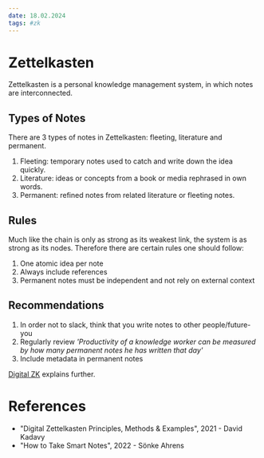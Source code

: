 ```yaml
---
date: 18.02.2024
tags: #zk
---
```


# Zettelkasten
Zettelkasten is a personal knowledge management system, in which notes are interconnected.

## Types of Notes
There are 3 types of notes in Zettelkasten: fleeting, literature and permanent.
1. Fleeting: temporary notes used to catch and write down the idea quickly. 
2. Literature: ideas or concepts from a book or media rephrased in own words.
3. Permanent: refined notes from related literature or fleeting notes.

## Rules
Much like the chain is only as strong as its weakest link, the system is as strong as its nodes.
Therefore there are certain rules one should follow:
1. One atomic idea per note
2. Always include references
3. Permanent notes must be independent and not rely on external context

## Recommendations
1. In order not to slack, think that you write notes to other people/future-you
2. Regularly review
*'Productivity of a knowledge worker can be measured by how many permanent notes he has written that day'*
3. Include metadata in permanent notes

[Digital ZK](1a.md) explains further.

# References
* "Digital Zettelkasten Principles, Methods & Examples", 2021 - David Kadavy
* "How to Take Smart Notes", 2022 - Sönke Ahrens
